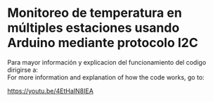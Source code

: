 # Monitoreo de temperatura en múltiples estaciones usando Arduino mediante protocolo I2C

Para mayor información y explicacion del funcionamiento del codigo dirigirse a:  
For more information and explanation of how the code works, go to:

https://youtu.be/4EtHaIN8IEA
